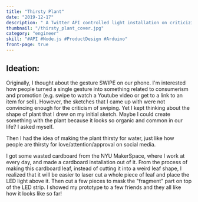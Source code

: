 ```yaml
---
title: "Thirsty Plant"
date: "2019-12-17"
description: " A Twitter API controlled light installation on criticizing people's addiction of social media."
thumbnail: "/thirsty_plant_cover.jpg"
category: "engineer"
skill: "#API #Node.js #ProductDesign #Arduino"
front-page: true
---
```


## Ideation:

Originally, I thought about the gesture SWIPE on our phone. I'm interested how people turned a single gesture into something related to consumerism and promotion (e.g. swipe to watch a Youtube video or get to a link to an item for sell). However, the sketches that I came up with were not convincing enough for the criticism of swiping. Yet I kept thinking about the shape of plant that I drew on my initial sketch. Maybe I could create something with the plant because it looks so organic and common in our life? I asked myself.

Then I had the idea of making the plant thirsty for water, just like how people are thirsty for love/attention/approval on social media.

I got some wasted cardboard from the NYU MakerSpace, where I work at every day, and made a cardboard installation out of it. From the process of making this cardboard leaf, instead of cutting it into a weird leaf shape, I realized that it will be easier to laser cut a whole piece of leaf and place the LED light above it. Then cut a few pieces to mask the "fragment" part on top of the LED strip. I showed my prototype to a few friends and they all like how it looks like so far!
